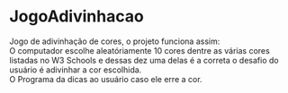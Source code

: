 # JogoAdivinhacao
Jogo de adivinhação de cores, o projeto funciona assim:<br>
O computador escolhe aleatóriamente 10 cores dentre as várias cores listadas no W3 Schools e dessas dez uma delas é a correta o desafio do usuário é adivinhar a cor escolhida.<br>
O Programa da dicas ao usuário caso ele erre a cor.
